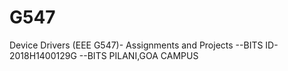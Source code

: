 # G547
Device Drivers (EEE G547)- Assignments and Projects
--BITS ID-2018H1400129G
--BITS PILANI,GOA CAMPUS
